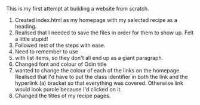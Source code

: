 This is my first attempt at building a website from scratch. 

1. Created index.html as my homepage with my selected recipe as a heading.
2. Realised that I needed to save the files in order for them to show up. Felt a little stupid!
3. Followed rest of the steps with ease. 
4. Need to remember to use <li> with list items, so they don't all end up as a giant paragraph.
5. Changed font and colour of Odin title
6. wanted to change the colour of each of the links on the homepage. Realised that I'd have to put the class identifier in both the link and the hyperlink (a) bracket so that everything was covered. Otherwise link would look purole because I'd clicked on it.
7. Changed the titles of my recipe pages.